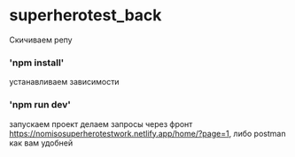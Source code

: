 # superherotest_back
 Скичиваем репу
 ### 'npm install'
устанавливаем зависимости 
 ### 'npm run dev'
запускаем проект 
делаем запросы через фронт https://nomisosuperherotestwork.netlify.app/home/?page=1, либо postman как вам удобней
